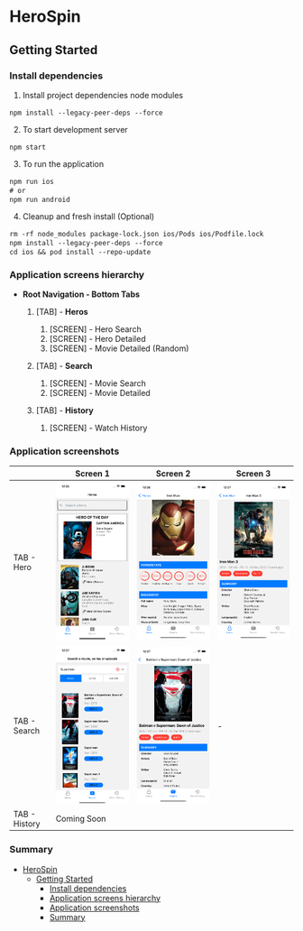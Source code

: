 # HeroSpin

## Getting Started

### Install dependencies

1. Install project dependencies node modules

```shell
npm install --legacy-peer-deps --force
```

2. To start development server

```shell
npm start
```

3. To run the application

```shell
npm run ios
# or
npm run android
```

4. Cleanup and fresh install (Optional)

```shell
rm -rf node_modules package-lock.json ios/Pods ios/Podfile.lock
npm install --legacy-peer-deps --force
cd ios && pod install --repo-update
```

### Application screens hierarchy

- **Root Navigation - Bottom Tabs**
  
  1. [TAB] - **Heros**
       1. [SCREEN] - Hero Search
       2. [SCREEN] - Hero Detailed
       3. [SCREEN] - Movie Detailed (Random)
  
  2. [TAB] - **Search**
       1. [SCREEN] - Movie Search
       2. [SCREEN] - Movie Detailed
  
  3. [TAB] - **History**
        1. [SCREEN] - Watch History

### Application screenshots
|               | Screen 1 | Screen 2 | Screen 3 |
|---------------|----------|----------|----------|
| TAB - Hero    | <img src="./app_screens/1a.png" width="300">         | <img src="./app_screens/1b.png" width="300">         |<img src="./app_screens/1c.png" width="300">          |
| TAB - Search  |<img src="./app_screens/2a.png" width="300">          | <img src="./app_screens/2b.png" width="300">          |    -      |
| TAB - History |    Coming Soon      |          |          |

### Summary

- [HeroSpin](#herospin)
  - [Getting Started](#getting-started)
    - [Install dependencies](#install-dependencies)
    - [Application screens hierarchy](#application-screens-hierarchy)
    - [Application screenshots](#application-screenshots)
    - [Summary](#summary)

